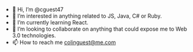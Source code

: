 - 👋 Hi, I’m @cguest47
- 👀 I’m interested in anything related to JS, Java, C# or Ruby.
- 🌱 I’m currently learning React.
- 💞️ I’m looking to collaborate on anything that could expose me to Web 3.0 technologies.
- 📫 How to reach me <colinguest@me.com>

<!---
cguest47/cguest47 is a ✨ special ✨ repository because its `README.md` (this file) appears on your GitHub profile.
You can click the Preview link to take a look at your changes.
--->
